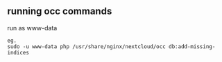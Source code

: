 ## running occ commands

run as www-data

    eg.
    sudo -u www-data php /usr/share/nginx/nextcloud/occ db:add-missing-indices